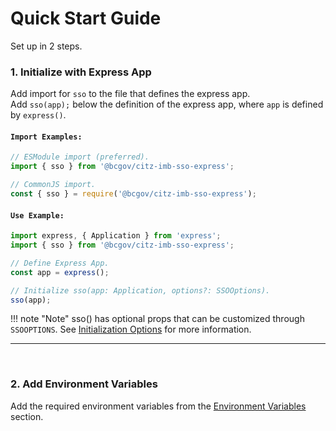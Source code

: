 # Quick Start Guide

Set up in 2 steps. 

### 1. Initialize with Express App 

Add import for `sso` to the file that defines the express app.  
Add `sso(app);` below the definition of the express app, where `app` is defined by `express()`.

#### `Import Examples:`

```JavaScript
// ESModule import (preferred).
import { sso } from '@bcgov/citz-imb-sso-express';

// CommonJS import.
const { sso } = require('@bcgov/citz-imb-sso-express');
```

#### `Use Example:`

```JavaScript
import express, { Application } from 'express';
import { sso } from '@bcgov/citz-imb-sso-express';

// Define Express App.
const app = express();

// Initialize sso(app: Application, options?: SSOOptions).
sso(app);
```

!!! note "Note"
    sso() has optional props that can be customized through `SSOOPTIONS`.
    See [Initialization Options](../using-the-package/init-options.md) for more information.

---

<br />

### 2. Add Environment Variables 

Add the required environment variables from the [Environment Variables](../using-the-package/environment-variables.md) section.

